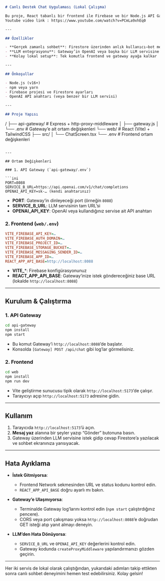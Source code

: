 

```markdown
# Canlı Destek Chat Uygulaması (Lokal Çalışma)

Bu proje, React tabanlı bir frontend ile Firebase ve bir Node.js API Gateway kullanarak LLM destekli canlı sohbeti **sadece yerel** olarak çalıştırmanızı sağlar.
Youtube video link : https://www.youtube.com/watch?v=PCmLa9xhEq0

---

## Özellikler

- **Gerçek zamanlı sohbet**: Firestore üzerinden anlık kullanıcı–bot mesajlaşması  
- **LLM entegrasyonu**: Gateway’in OpenAI veya başka bir LLM servisine proxy yapması  
- **Kolay lokal setup**: Tek komutla frontend ve gateway ayağa kalkar  

---

## Önkoşullar

- Node.js (v16+)  
- npm veya yarn  
- Firebase projesi ve Firestore ayarları  
- OpenAI API anahtarı (veya benzer bir LLM servisi)

---

## Proje Yapısı

```
/
├── api-gateway/          # Express + http-proxy-middleware
│   ├── gateway.js
│   └── .env              # Gateway’e ait ortam değişkenleri
└── web/                  # React (Vite) + TailwindCSS
    ├── src/
    │   └── ChatScreen.tsx
    └── .env              # Frontend ortam değişkenleri
```

---

## Ortam Değişkenleri

### 1. API Gateway (`api-gateway/.env`)

```ini
PORT=8088
SERVICE_B_URL=https://api.openai.com/v1/chat/completions
OPENAI_API_KEY=sk-… (kendi anahtarınız)
```

- **PORT**: Gateway’in dinleyeceği port (örneğin `8088`)  
- **SERVICE_B_URL**: LLM servisinin tam URL’si  
- **OPENAI_API_KEY**: OpenAI veya kullandığınız servise ait API anahtarı  

### 2. Frontend (`web/.env`)

```ini
VITE_FIREBASE_API_KEY=…
VITE_FIREBASE_AUTH_DOMAIN=…
VITE_FIREBASE_PROJECT_ID=…
VITE_FIREBASE_STORAGE_BUCKET=…
VITE_FIREBASE_MESSAGING_SENDER_ID=…
VITE_FIREBASE_APP_ID=…
REACT_APP_API_BASE=http://localhost:8088
```

- **VITE_***: Firebase konfigürasyonunuz  
- **REACT_APP_API_BASE**: Gateway’inize istek göndereceğiniz base URL (lokalde `http://localhost:8088`)

---

## Kurulum & Çalıştırma

### 1. API Gateway

```bash
cd api-gateway
npm install
npm start
```

- Bu komut Gateway’i `http://localhost:8088`’de başlatır.
- Konsolda `[Gateway] POST /api/chat` gibi log’lar görmelisiniz.

### 2. Frontend

```bash
cd web
npm install
npm run dev
```

- Vite geliştirme sunucusu tipik olarak `http://localhost:5173`’de çalışır.
- Tarayıcıyı açıp `http://localhost:5173` adresine gidin.

---

## Kullanım

1. Tarayıcıda `http://localhost:5173`’ü açın.  
2. **Mesaj yaz** alanına bir şeyler yazıp “Gönder” butonuna basın.  
3. Gateway üzerinden LLM servisine istek gidip cevap Firestore’a yazılacak ve sohbet ekranınıza yansıyacak.

---

## Hata Ayıklama

- **İstek Gitmiyorsa**:  
  - Frontend Network sekmesinden URL ve status kodunu kontrol edin.  
  - `REACT_APP_API_BASE` doğru ayarlı mı bakın.

- **Gateway’e Ulaşmıyorsa**:  
  - Terminalde Gateway log’larını kontrol edin (`npm start` çalıştırdığınız pencere).  
  - CORS veya port çakışması yoksa `http://localhost:8088`’e doğrudan GET isteği atıp yanıt almayı deneyin.

- **LLM’den Hata Dönüyorsa**:  
  - `SERVICE_B_URL` ve `OPENAI_API_KEY` değerlerini kontrol edin.  
  - Gateway kodunda `createProxyMiddleware` yapılandırmanızı gözden geçirin.

---

Her iki servis de lokal olarak çalıştığından, yukarıdaki adımları takip ettikten sonra canlı sohbet deneyimini hemen test edebilirsiniz. Kolay gelsin!
